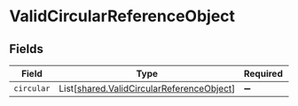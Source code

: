 # ValidCircularReferenceObject


## Fields

| Field                                                                                            | Type                                                                                             | Required                                                                                         | Description                                                                                      |
| ------------------------------------------------------------------------------------------------ | ------------------------------------------------------------------------------------------------ | ------------------------------------------------------------------------------------------------ | ------------------------------------------------------------------------------------------------ |
| `circular`                                                                                       | List[[shared.ValidCircularReferenceObject](../../models/shared/validcircularreferenceobject.md)] | :heavy_minus_sign:                                                                               | N/A                                                                                              |